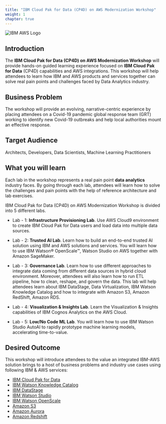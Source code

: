 ```yaml
---
title: "IBM Cloud Pak for Data (CP4D) on AWS Modernization Workshop"
weight: 1
chapter: true
---
```


<!-- duplicate title -->
<!-- # IBM Cloud Pak for Data (CP4D) on AWS Modernization Workshop -->

<!-- unsure why this image doesn't load. Click the path and it is correct. -->
![IBM AWS Logo](/static/images/ibm-aws-logo.png?classes=border)

## Introduction

The **IBM Cloud Pak for Data (CP4D) on AWS Modernization Workshop** will provide hands-on guided learning experience focused on **IBM Cloud Pak for Data** (CP4D) capabilities and AWS integrations. This workshop will help attendees to learn how IBM and AWS products and services together can solve real pain points and challenges faced by Data Analytics industry.

## Business Problem

The workshop will provide an evolving, narrative-centric experience by placing attendees on a Covid-19 pandemic global response team (GRT) working to identify new Covid-19 outbreaks and help local authorities mount an effective response.

## Target Audience

Architects, Developers, Data Scientists, Machine Learning Practitioners

## What you will learn
Each lab in the workshop represents a real pain point **data analytics** industry faces. By going through each lab, attendees will learn how to solve the challenges and pain points with the help of reference architecture and lab exercises.

IBM Cloud Pak for Data (CP4D) on AWS Modernization Workshop is divided into 5 different labs.

* Lab - 1: **Infrastructure Provisioning Lab**. Use AWS Cloud9 environment to create IBM Cloud Pak for Data users and load data into multiple data sources.

* Lab - 2: **Trusted AI Lab**. Learn how to build an end-to-end trusted AI solution using IBM and AWS solutions and services. You will learn how to use IBM Watson® OpenScale™, Watson Studio on AWS together with Amazon SageMaker.

* Lab - 3: **Governance Lab**. Learn how to use different approaches to integrate data coming from different data sources in hybrid cloud environment. Moreover, attendees will also learn how to run ETL pipeline, how to clean, reshape, and govern the data. This lab will help attendees learn about IBM DataStage, Data Virtualization, IBM Watson Knowledge Catalog and how to integrate with Amazon S3, Amazon RedShift, Amazon RDS.

* Lab - 4: **Visualization & Insights Lab**. Learn the Visualization & Insights capabilities of IBM Cognos Analytics on the AWS Cloud. 

* Lab - 5: **Low/No Code ML Lab**. You will learn how to use IBM Watson Studio AutoAI to rapidly prototype machine learning models, accelerating time-to-value.

## Desired Outcome
This workshop will introduce attendees to the value an integrated IBM-AWS solution brings to a host of business problems and industry use cases using following IBM & AWS services:
  * [IBM Cloud Pak for Data](https://www.ibm.com/in-en/products/cloud-pak-for-data)
  * [IBM Watson Knowledge Catalog](https://www.ibm.com/in-en/cloud/watson-knowledge-catalog)
  * [IBM DataStage](https://www.ibm.com/products/datastage/)
  * [IBM Watson Studio](https://www.ibm.com/in-en/cloud/watson-studio)
  * [IBM Watson OpenScale](https://www.ibm.com/docs/en/cloud-paks/cp-data/4.5.x?topic=services-watson-openscale)
  * [Amazon S3](https://aws.amazon.com/s3/)
  * [Amazon Aurora](https://aws.amazon.com/rds/aurora/)
  * [Amazon Redshift](https://aws.amazon.com/redshift/)
